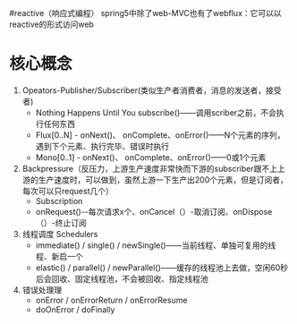 #reactive（响应式编程）
spring5中除了web-MVC也有了webflux：它可以以reactive的形式访问web
# 核心概念
1. Opeators-Publisher/Subscriber(类似生产者消费者，消息的发送者，接受者)
    - Nothing Happens Until You subscribe()——调用scriber之前，不会执行任何东西
    - Flux[0..N] - onNext()、 onComplete、onError()——N个元素的序列，遇到下个元素、执行完毕、错误时执行
    - Mono[0..1] - onNext()、 onComplete、onError()——0或1个元素
2. Backpressure（反压力，上游生产速度非常快而下游的subscriber跟不上上游的生产速度时，可以做到，虽然上游一下生产出200个元素，但是订阅者，每次可以只request几个）
    - Subscription
    - onRequest()--每次请求x个、onCancel（）-取消订阅、onDispose（）-终止订阅
3. 线程调度 Schedulers
    - immediate() / single() / newSingle()——当前线程、单独可复用的线程、新启一个
    - elastic() / parallel() / newParallel()——缓存的线程池上去做，空闲60秒后会回收、固定线程池，不会被回收、指定线程池
4. 错误处理理
   - onError / onErrorReturn / onErrorResume
   - doOnError / doFinally